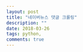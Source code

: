 ```yaml
---
layout: post
title: "네이버뉴스 댓글 크롤링"
description: ""
date: 2018-03-26
tags: python,
comments: true
---
```

